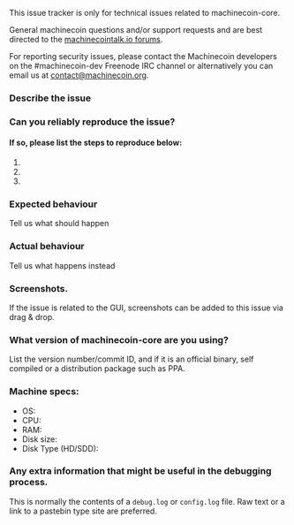 <!--- Remove sections that do not apply -->

This issue tracker is only for technical issues related to machinecoin-core.

General machinecoin questions and/or support requests and are best directed to the [machinecointalk.io forums](https://machinecointalk.io/).

For reporting security issues, please contact the Machinecoin developers on the #machinecoin-dev Freenode IRC channel or alternatively you can email us at contact@machinecoin.org.

### Describe the issue

### Can you reliably reproduce the issue?
#### If so, please list the steps to reproduce below:
1.
2.
3.

### Expected behaviour
Tell us what should happen

### Actual behaviour
Tell us what happens instead

### Screenshots.
If the issue is related to the GUI, screenshots can be added to this issue via drag & drop.

### What version of machinecoin-core are you using?
List the version number/commit ID, and if it is an official binary, self compiled or a distribution package such as PPA.

### Machine specs:
- OS:
- CPU:
- RAM:
- Disk size:
- Disk Type (HD/SDD):

### Any extra information that might be useful in the debugging process.
This is normally the contents of a `debug.log` or `config.log` file. Raw text or a link to a pastebin type site are preferred.
